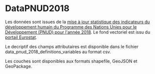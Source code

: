 # DataPNUD2018

Les données sont issues de la <a href="http://hdr.undp.org/en/2018-update">mise à jour statistique des indicateurs du développement humain du Programme des Nations Unies pour le Développement (PNUD) pour l'année 2018</a>.
Le fond vectoriel est issu du <a href="https://ec.europa.eu/eurostat/web/gisco/geodata/reference-data/administrative-units-statistical-units/countries">portail Eurostat</a>.

Le decriptif des champs attributaires est disponible dans le fichier data_pnud_2018_definitions_variables au format csv.

Les couches sont disponibles aux formats shapefile, GeoJSON et GeoPackage.
